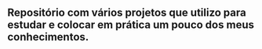 ## Repositório com vários projetos que utilizo para estudar e colocar em prática um pouco dos meus conhecimentos.


